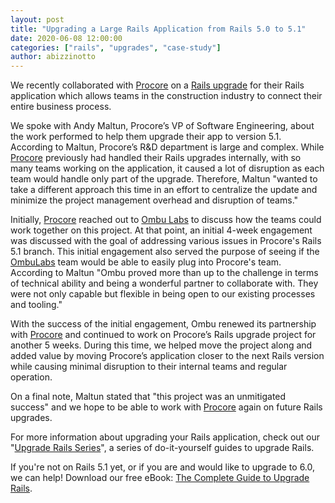 ```yaml
---
layout: post
title: "Upgrading a Large Rails Application from Rails 5.0 to 5.1"
date: 2020-06-08 12:00:00
categories: ["rails", "upgrades", "case-study"]
author: abizzinotto
---
```


We recently collaborated with [Procore](https://www.procore.com/) on a [Rails upgrade](https://fastruby.io) for their Rails application which allows teams in the construction industry to connect their entire business process.

We spoke with Andy Maltun, Procore’s VP of Software Engineering, about the work performed to help them upgrade their app to version 5.1. According to Maltun, Procore’s R&D department is large and complex. While [Procore](https://www.procore.com/) previously had handled their Rails upgrades internally, with so many teams working on the application, it caused a lot of disruption as each team would handle only part of the upgrade. Therefore, Maltun "wanted to take a different approach this time in an effort to centralize the update and minimize the project management overhead and disruption of teams."

<!--more-->

Initially, [Procore](https://www.procore.com/) reached out to [Ombu Labs](https://www.ombulabs.com) to discuss how the teams could work together on this project. At that point, an initial 4-week engagement was discussed with the goal of addressing various issues in Procore's Rails 5.1 branch. This initial engagement also served the purpose of seeing if the [OmbuLabs](https://www.ombulabs.com) team would be able to easily plug into Procore's team. According to Maltun "Ombu proved more than up to the challenge in terms of technical ability and being a wonderful partner to collaborate with. They were not only capable but flexible in being open to our existing processes and tooling."

With the success of the initial engagement, Ombu renewed its partnership with [Procore](https://www.procore.com/) and continued to work on Procore’s Rails upgrade project for another 5 weeks. During this time, we helped move the project along and added value by moving Procore’s application closer to the next Rails version while causing minimal disruption to their internal teams and regular operation.

On a final note, Maltun stated that "this project was an unmitigated success" and we hope to be able to work with [Procore](https://www.procore.com/) again on future Rails upgrades.

For more information about upgrading your Rails application, check out our "[Upgrade Rails Series](https://fastruby.io/blog/tags/upgrades)", a series of do-it-yourself guides to upgrade Rails.

If you're not on Rails 5.1 yet, or if you are and would like to upgrade to 6.0, we can help! Download our free eBook: [The Complete Guide to Upgrade Rails](https://www.fastruby.io/).
